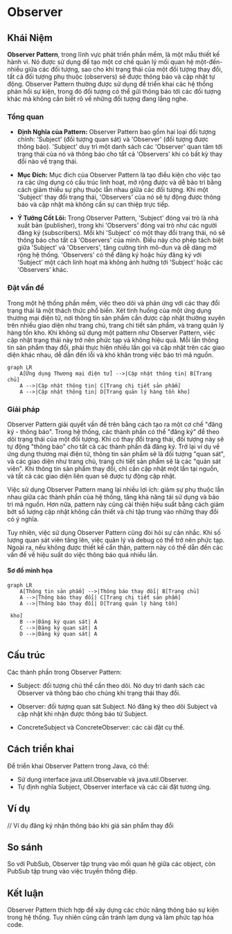 # Observer

## Khái Niệm

**Observer Pattern**, trong lĩnh vực phát triển phần mềm, là một mẫu thiết kế hành vi. Nó được sử dụng để tạo một cơ chế quản lý mối quan hệ một-đến-nhiều giữa các đối tượng, sao cho khi trạng thái của một đối tượng thay đổi, tất cả đối tượng phụ thuộc (observers) sẽ được thông báo và cập nhật tự động. Observer Pattern thường được sử dụng để triển khai các hệ thống phản hồi sự kiện, trong đó đối tượng có thể gửi thông báo tới các đối tượng khác mà không cần biết rõ về những đối tượng đang lắng nghe.

### Tổng quan

- **Định Nghĩa của Pattern:** Observer Pattern bao gồm hai loại đối tượng chính: 'Subject' (đối tượng quan sát) và 'Observer' (đối tượng được thông báo). 'Subject' duy trì một danh sách các 'Observer' quan tâm tới trạng thái của nó và thông báo cho tất cả 'Observers' khi có bất kỳ thay đổi nào về trạng thái.

- **Mục Đích:** Mục đích của Observer Pattern là tạo điều kiện cho việc tạo ra các ứng dụng có cấu trúc linh hoạt, mở rộng được và dễ bảo trì bằng cách giảm thiểu sự phụ thuộc lẫn nhau giữa các đối tượng. Khi một 'Subject' thay đổi trạng thái, 'Observers' của nó sẽ tự động được thông báo và cập nhật mà không cần sự can thiệp trực tiếp.

- **Ý Tưởng Cốt Lõi:** Trong Observer Pattern, 'Subject' đóng vai trò là nhà xuất bản (publisher), trong khi 'Observers' đóng vai trò như các người đăng ký (subscribers). Mỗi khi 'Subject' có một thay đổi trạng thái, nó sẽ thông báo cho tất cả 'Observers' của mình. Điều này cho phép tách biệt giữa 'Subject' và 'Observers', tăng cường tính mô-đun và dễ dàng mở rộng hệ thống. 'Observers' có thể đăng ký hoặc hủy đăng ký với 'Subject' một cách linh hoạt mà không ảnh hưởng tới 'Subject' hoặc các 'Observers' khác.


### Đặt vấn đề

Trong một hệ thống phần mềm, việc theo dõi và phản ứng với các thay đổi trạng thái là một thách thức phổ biến. Xét tình huống của một ứng dụng thương mại điện tử, nơi thông tin sản phẩm cần được cập nhật thường xuyên trên nhiều giao diện như trang chủ, trang chi tiết sản phẩm, và trang quản lý hàng tồn kho. Khi không sử dụng một pattern như Observer Pattern, việc cập nhật trạng thái này trở nên phức tạp và không hiệu quả. Mỗi lần thông tin sản phẩm thay đổi, phải thực hiện nhiều lần gọi và cập nhật trên các giao diện khác nhau, dễ dẫn đến lỗi và khó khăn trong việc bảo trì mã nguồn.

```mermaid
graph LR
    A[Ứng dụng Thương mại điện tử] -->|Cập nhật thông tin| B[Trang chủ]
    A -->|Cập nhật thông tin| C[Trang chi tiết sản phẩm]
    A -->|Cập nhật thông tin| D[Trang quản lý hàng tồn kho]
```

### Giải pháp

Observer Pattern giải quyết vấn đề trên bằng cách tạo ra một cơ chế "đăng ký - thông báo". Trong hệ thống, các thành phần có thể "đăng ký" để theo dõi trạng thái của một đối tượng. Khi có thay đổi trạng thái, đối tượng này sẽ tự động "thông báo" cho tất cả các thành phần đã đăng ký. Trở lại ví dụ về ứng dụng thương mại điện tử, thông tin sản phẩm sẽ là đối tượng "quan sát", và các giao diện như trang chủ, trang chi tiết sản phẩm sẽ là các "quản sát viên". Khi thông tin sản phẩm thay đổi, chỉ cần cập nhật một lần tại nguồn, và tất cả các giao diện liên quan sẽ được tự động cập nhật.

Việc sử dụng Observer Pattern mang lại nhiều lợi ích: giảm sự phụ thuộc lẫn nhau giữa các thành phần của hệ thống, tăng khả năng tái sử dụng và bảo trì mã nguồn. Hơn nữa, pattern này cũng cải thiện hiệu suất bằng cách giảm bớt số lượng cập nhật không cần thiết và chỉ tập trung vào những thay đổi có ý nghĩa.

Tuy nhiên, việc sử dụng Observer Pattern cũng đòi hỏi sự cân nhắc. Khi số lượng quan sát viên tăng lên, việc quản lý và debug có thể trở nên phức tạp. Ngoài ra, nếu không được thiết kế cẩn thận, pattern này có thể dẫn đến các vấn đề về hiệu suất do việc thông báo quá nhiều lần.

#### Sơ đồ minh họa
```mermaid
graph LR
    A[Thông tin sản phẩm] -->|Thông báo thay đổi| B[Trang chủ]
    A -->|Thông báo thay đổi| C[Trang chi tiết sản phẩm]
    A -->|Thông báo thay đổi| D[Trang quản lý hàng tồn]

 kho]
    B -->|Đăng ký quan sát| A
    C -->|Đăng ký quan sát| A
    D -->|Đăng ký quan sát| A
```

## Cấu trúc

Các thành phần trong Observer Pattern:

- Subject: đối tượng chủ thể cần theo dõi. Nó duy trì danh sách các Observer và thông báo cho chúng khi trạng thái thay đổi.

- Observer: đối tượng quan sát Subject. Nó đăng ký theo dõi Subject và cập nhật khi nhận được thông báo từ Subject.

- ConcreteSubject và ConcreteObserver: các cài đặt cụ thể.

## Cách triển khai

Để triển khai Observer Pattern trong Java, có thể:

- Sử dụng interface java.util.Observable và java.util.Observer.
- Tự định nghĩa Subject, Observer interface và các cài đặt tương ứng.

## Ví dụ

// Ví dụ đăng ký nhận thông báo khi giá sản phẩm thay đổi

## So sánh

So với PubSub, Observer tập trung vào mối quan hệ giữa các object, còn PubSub tập trung vào việc truyền thông điệp.

## Kết luận

Observer Pattern thích hợp để xây dựng các chức năng thông báo sự kiện trong hệ thống. Tuy nhiên cũng cần tránh lạm dụng và làm phức tạp hóa code.